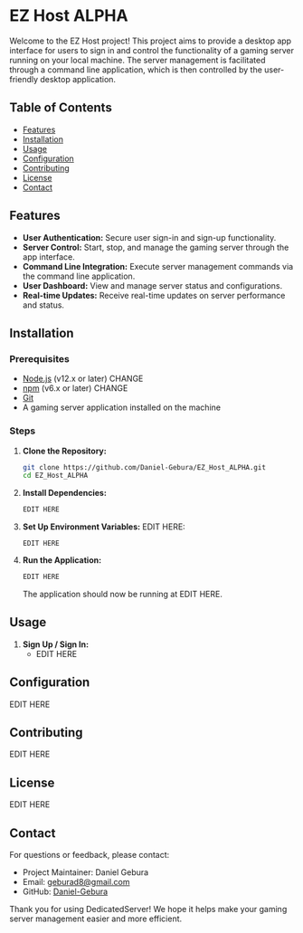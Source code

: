 # EZ Host ALPHA

Welcome to the EZ Host project! This project aims to provide a desktop app interface for users to sign in and control the functionality of a gaming server running on your local machine. The server management is facilitated through a command line application, which is then controlled by the user-friendly desktop application.

## Table of Contents

- [Features](#features)
- [Installation](#installation)
- [Usage](#usage)
- [Configuration](#configuration)
- [Contributing](#contributing)
- [License](#license)
- [Contact](#contact)

## Features

- **User Authentication:** Secure user sign-in and sign-up functionality.
- **Server Control:** Start, stop, and manage the gaming server through the app interface.
- **Command Line Integration:** Execute server management commands via the command line application.
- **User Dashboard:** View and manage server status and configurations.
- **Real-time Updates:** Receive real-time updates on server performance and status.

## Installation

### Prerequisites

- [Node.js](https://nodejs.org/) (v12.x or later) CHANGE
- [npm](https://www.npmjs.com/) (v6.x or later) CHANGE
- [Git](https://git-scm.com/)
- A gaming server application installed on the machine

### Steps

1. **Clone the Repository:**
   ```sh
   git clone https://github.com/Daniel-Gebura/EZ_Host_ALPHA.git
   cd EZ_Host_ALPHA
   ```

2. **Install Dependencies:**
   ```sh
   EDIT HERE
   ```

3. **Set Up Environment Variables:**
   EDIT HERE:
   ```env
   EDIT HERE
   ```

4. **Run the Application:**
   ```sh
   EDIT HERE
   ```

   The application should now be running at EDIT HERE.

## Usage

1. **Sign Up / Sign In:**
   - EDIT HERE

## Configuration

EDIT HERE

## Contributing

EDIT HERE

## License

EDIT HERE

## Contact

For questions or feedback, please contact:

- Project Maintainer: Daniel Gebura
- Email: geburad8@gmail.com
- GitHub: [Daniel-Gebura](https://github.com/Daniel-Gebura)

Thank you for using DedicatedServer! We hope it helps make your gaming server management easier and more efficient.
